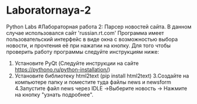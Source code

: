 # Laboratornaya-2
Python Labs
#Лабораторная работа 2: Парсер новостей сайта.
В данном случае использовался сайт 'russian.rt.com'
Программа имеет пользовательский интерфейс в виде окна с возможностью выбора новости, и прочтения её при нажатии на кнопку. 
Для того чтобы проверить работу программы следуйте инструкциям ниже:
1. Установите PyQt (Следуйте инструкции на сайте https://pythono.ru/python-installation/)
2. Установите библиотеку html2text (pip install html2text)
3.Создайте на компьютере папку и поместите туда файлы news и newsform
4.Запустите файл news через IDLE ->Выберите новость -> Нажмите на кнопку "узнать подробнее".
